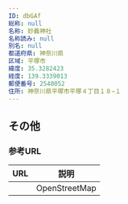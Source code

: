 ```yaml
---
ID: dbGAf
総称: null
名称: 妙義神社
名称読み: null
別名: null
都道府県: 神奈川県
区域: 平塚市
緯度: 35.3282423
経度: 139.3339013
郵便番号: 2540052
住所: 神奈川県平塚市平塚４丁目１８−１
---
```


## その他

### 参考URL

| URL | 説明          |
| --- | ------------- |
|     | OpenStreetMap |
